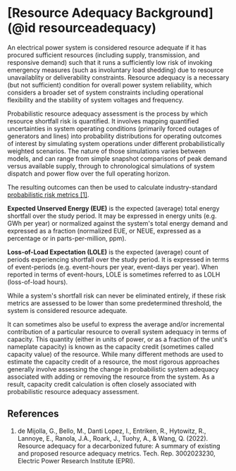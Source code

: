 # [Resource Adequacy Background](@id resourceadequacy)

An electrical power system is considered resource adequate if it has procured
sufficient resources (including supply, transmission, and responsive demand)
such that it runs a sufficiently low risk of invoking emergency measures (such
as involuntary load shedding) due to resource unavailablity or deliverability
constraints. Resource adequacy
is a necessary (but not sufficient) condition for overall power system
reliability, which considers a broader set of system constraints including
operational flexibility and the stability of system voltages and frequency.

Probabilistic resource adequacy assessment is the process by which resource
shortfall risk is quantified. It involves mapping quantified uncertainties in
system operating conditions (primarily forced outages of generators and lines) into
probability distributions for operating outcomes of interest by simulating
system operations under different probabilistically weighted
scenarios. The nature of those simulations varies between models, and can range
from simple snapshot comparisons of peak demand versus available supply,
through to chronological simulations of system dispatch and power flow over
the full operating horizon.

The resulting outcomes can then be used to calculate industry-standard
[probabilistic risk metrics [1]](#references).

**Expected Unserved Energy (EUE)** is the expected (average) total energy
shortfall over the study period. It may be expressed in energy units
(e.g. GWh per year) or normalized against the system's total energy demand and
expressed as a fraction (normalized EUE, or NEUE, expressed as a percentage or
in parts-per-million, ppm).

**Loss-of-Load Expectation (LOLE)** is the expected (average) count of
periods experiencing shortfall over the study period. It is expressed in terms
of event-periods (e.g. event-hours per year, event-days per year). When
reported in terms of event-hours, LOLE is sometimes referred to as LOLH
(loss-of-load hours).

While a system's shortfall risk can never be eliminated entirely, if these
risk metrics are assessed to be lower than some predetermined threshold, the
system is considered resource adequate.

It can sometimes also be useful to express the average and/or incremental
contribution of a particular resource to overall system adequacy in terms of
capacity. This quantity (either in units of power, or as a fraction of the
unit's nameplate capacity) is known as the capacity credit (sometimes called
capacity value) of the resource. While many different methods are used to
estimate the capacity credit of a resource, the most rigorous approaches
generally involve assessing the change in probabilistic system adequacy
associated with adding or removing the resource from the system. As a result,
capacity credit calculation is often closely associated with probabilistic
resource adequacy assessment.

## References

1. de Mijolla, G., Bello, M., Danti Lopez, I., Entriken, R., Hytowitz, R., Lannoye, E., Ranola, J.A., Roark, J., Tuohy, A., & Wang, Q. (2022). Resource adequacy for a decarbonized future: A summary of existing and proposed resource adequacy metrics. Tech. Rep. 3002023230, Electric Power Research Institute (EPRI).